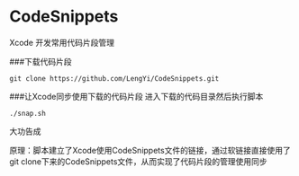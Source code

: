 # CodeSnippets
Xcode 开发常用代码片段管理

###下载代码片段

~~~
git clone https://github.com/LengYi/CodeSnippets.git
~~~

###让Xcode同步使用下载的代码片段
进入下载的代码目录然后执行脚本

~~~
./snap.sh
~~~

大功告成

原理：脚本建立了Xcode使用CodeSnippets文件的链接，通过软链接直接使用了git clone下来的CodeSnippets文件，从而实现了代码片段的管理使用同步
